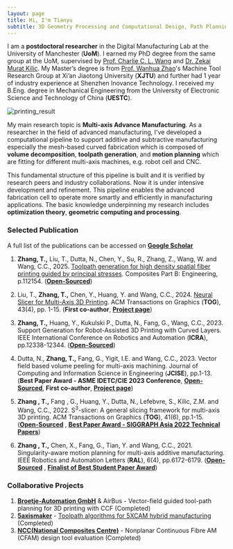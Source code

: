 ```yaml
---
layout: page
title: Hi, I'm Tianyu
subtitle: 3D Geometry Processing and Computational Design, Path Planning for Robot-Assisted Manufacturing, Machine learning-based optimization
---
```

I am a **postdoctoral researcher** in the Digital Manufacturing Lab at the University of Manchester (**UoM**). I earned my PhD degree from the same group at the UoM, supervised by [Prof. Charlie C. L. Wang](https://mewangcl.github.io/) and [Dr. Zekai Murat Kilic](https://research.manchester.ac.uk/en/persons/zekaimurat.kilic). My Master’s degree is from [Prof. Wanhua Zhao](https://gr.xjtu.edu.cn/web/whzhao)'s Machine Tool  Research Group at Xi’an Jiaotong University (**XJTU**) and further had 1 year of industry experience at Shenzhen Inovance Technology. I received my ​B.Eng. degree in Mechanical Engineering from the University of Electronic Science and Technology of China (**UESTC**).

![printing_result](/assets/img/personalPage_teaser.gif)

My main research topic is **Multi-axis Advance Manufacturing**. As a researcher in the field of advanced manufacturing, I've developed a computational pipeline to support additive and subtractive manufacturing especially the mesh-based curved fabrication which is composed of **volume decomposition**, **toolpath generation**, and **motion planning** which are fitting for different multi-axis machines, e.g. robot cell and CNC. 

This fundamental structure of this pipeline is built and it is verified by research peers and industry collaborations. Now it is under intensive development and refinement. This pipeline enables the advanced fabrication cell to operate more smartly and efficiently in manufacturing applications. The basic knowledge underpinning my research includes **optimization theory**, **geometric computing and processing**. 

### Selected Publication​                     
A full list of the publications can be accessed on [**Google Scholar**](https://scholar.google.com/citations?user=gH8GP8AAAAAJ&hl=en&oi=ao)

1. **Zhang, T.,** Liu, T., Dutta, N., Chen, Y., Su, R., Zhang, Z., Wang, W. and Wang, C.C., 2025. [Toolpath generation for high density spatial fiber printing guided by principal stresses](https://www.sciencedirect.com/science/article/pii/S1359836825000447). Composites Part B: Engineering, p.112154. ([**Open-Sourced**](https://github.com/zhangty019/HighDensity_ToolpathGene4CFRTP))

2. Liu, T., **Zhang, T.,** Chen, Y., Huang, Y. and Wang, C.C., 2024. [Neural Slicer for Multi-Axis 3D Printing](https://doi.org/10.1145/3658212).  ACM Transactions on Graphics (**TOG**), 43(4), pp. 1-15. (**First co-author**, [**Project page**](https://ryantaoliu.github.io/NeuralSlicer/))

3. **Zhang, T.,** Huang, Y., Kukulski P., Dutta, N., Fang, G., Wang, C.C., 2023. Support Generation for Robot-Assisted 3D Printing with Curved Layers. IEEE International Conference on Robotics and Automation (**ICRA**), pp.12338-12344. ([**Open-Sourced**](https://github.com/zhangty019/Support_Generation_for_Curved_RoboFDM))

4. Dutta, N., **Zhang, T.,** Fang, G., Yigit, I.E. and Wang, C.C., 2023. Vector field based volume peeling for multi-axis machining. Journal of Computing and Information Science in Engineering (**JCISE**), pp.1-13. (**Best Paper Award - ASME IDETC/CIE 2023 Conference**, [**Open-Sourced**](https://neelotpal-d.github.io/VectorField_Multiaxis/), **First co-author**, [**Project page**](https://neelotpal-d.github.io/VectorField_Multiaxis/))

5. **Zhang , T.,** Fang , G., Huang, Y., Dutta, N., Lefebvre, S., Kilic, Z.M. and Wang, C.C., 2022. S<sup>3</sup>-slicer: A general slicing framework for multi-axis 3D printing. ACM Transactions on Graphics (**TOG**), 41(6), pp.1-15. ([**Open-Sourced**](https://github.com/zhangty019/S3_DeformFDM)
, [**Best Paper Award - SIGGRAPH Asia 2022 Technical Papers**](https://sa2022.siggraph.org/en/attend/award-winners/index.html#tp))

6. **Zhang , T.,** Chen, X., Fang, G., Tian, Y. and Wang, C.C., 2021. Singularity-aware motion planning for multi-axis additive manufacturing. IEEE Robotics and Automation Letters (**RAL**), 6(4), pp.6172-6179. ([**Open-Sourced**](https://github.com/zhangty019/MultiAxis_3DP_MotionPlanning)
, [**Finalist of Best Student Paper Award**](https://case2021.sciencesconf.org/resource/page/id/37))

### Collaborative Projects​

1. [**Broetje-Automation GmbH**](https://broetje-automation.de/) \& AirBus - Vector-field guided tool-path planning for 3D printing with CCF (Completed)
2. [**5axismaker**](https://5axismaker.co.uk/) - [Toolpath algorithms for 5XCAM hybrid manufacturing](https://5axismaker.co.uk/5xcam?rq=5XCAM) (Completed)
3. [**NCC(National Composites Centre)**](https://www.nccuk.com/) - Nonplanar Continuous Fibre AM (CFAM) design tool evaluation (Completed)



